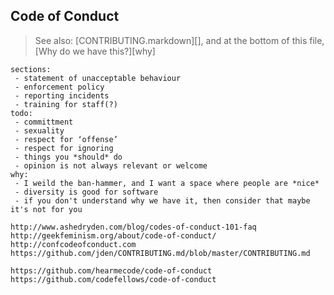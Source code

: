 Code of Conduct
---------------
> See also: [CONTRIBUTING.markdown][], and at the bottom of this file,
>    [Why do we have this?][why]



```
sections:
 - statement of unacceptable behaviour
 - enforcement policy
 - reporting incidents
 - training for staff(?)
todo:
 - committment
 - sexuality
 - respect for ‘offense’
 - respect for ignoring
 - things you *should* do
 - opinion is not always relevant or welcome
why:
 - I weild the ban-hammer, and I want a space where people are *nice*
 - diversity is good for software
 - if you don't understand why we have it, then consider that maybe it's not for you

http://www.ashedryden.com/blog/codes-of-conduct-101-faq
http://geekfeminism.org/about/code-of-conduct/
http://confcodeofconduct.com
https://github.com/jden/CONTRIBUTING.md/blob/master/CONTRIBUTING.md

https://github.com/hearmecode/code-of-conduct
https://github.com/codefellows/code-of-conduct
```
